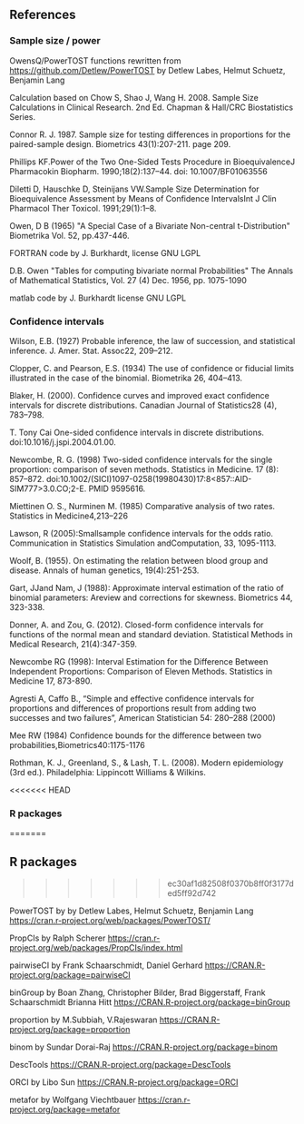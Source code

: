 ## References

### Sample size / power

OwensQ/PowerTOST functions rewritten from https://github.com/Detlew/PowerTOST by Detlew Labes, Helmut Schuetz, Benjamin Lang

Calculation based on Chow S, Shao J, Wang H. 2008. Sample Size Calculations in Clinical Research. 2nd Ed. Chapman & Hall/CRC Biostatistics Series.

Connor R. J. 1987. Sample size for testing differences in proportions for the paired-sample design. Biometrics 43(1):207-211. page 209.

Phillips KF.Power of the Two One-Sided Tests Procedure in BioequivalenceJ Pharmacokin Biopharm. 1990;18(2):137–44. doi: 10.1007/BF01063556

Diletti D, Hauschke D, Steinijans VW.Sample Size Determination for Bioequivalence Assessment by Means of Confidence IntervalsInt J Clin Pharmacol Ther Toxicol. 1991;29(1):1–8.

Owen, D B (1965) "A Special Case of a Bivariate Non-central t-Distribution" Biometrika Vol. 52, pp.437-446.

FORTRAN code by J. Burkhardt, license GNU LGPL

D.B. Owen "Tables for computing bivariate normal Probabilities" The Annals of Mathematical Statistics, Vol. 27 (4) Dec. 1956, pp. 1075-1090

matlab code  by J. Burkhardt license GNU LGPL


### Confidence intervals

Wilson, E.B. (1927) Probable inference, the law of succession, and statistical inference. J. Amer. Stat. Assoc22, 209–212.

Clopper, C. and Pearson, E.S. (1934) The use of confidence or fiducial limits illustrated in the case of the binomial. Biometrika 26, 404–413.

Blaker, H. (2000). Confidence curves and improved exact confidence intervals for discrete distributions. Canadian Journal of Statistics28 (4), 783–798.

T. Tony Cai One-sided confidence intervals in discrete distributions. doi:10.1016/j.jspi.2004.01.00.

Newcombe, R. G. (1998) Two-sided confidence intervals for the single proportion: comparison of seven methods. Statistics in Medicine. 17 (8): 857–872. doi:10.1002/(SICI)1097-0258(19980430)17:8<857::AID-SIM777>3.0.CO;2-E. PMID 9595616.

Miettinen O. S., Nurminen M. (1985) Comparative analysis of two rates. Statistics in Medicine4,213–226

Lawson, R (2005):Smallsample confidence intervals for the odds ratio.  Communication in Statistics Simulation andComputation, 33, 1095-1113.

Woolf, B. (1955). On estimating the relation between blood group and disease. Annals of human genetics, 19(4):251-253.

Gart, JJand Nam, J (1988): Approximate interval estimation of the ratio of binomial parameters: Areview and corrections for skewness. Biometrics 44, 323-338.

Donner, A. and Zou, G. (2012). Closed-form confidence intervals for functions of the normal mean and standard deviation. Statistical Methods in Medical Research, 21(4):347-359.

Newcombe RG (1998): Interval Estimation for the Difference Between Independent Proportions: Comparison of Eleven Methods. Statistics in Medicine 17, 873-890.

Agresti A, Caffo B., “Simple and effective confidence intervals for proportions and differences of proportions result from adding two successes and two failures”, American Statistician 54: 280–288 (2000)

Mee RW (1984) Confidence bounds for the difference between two probabilities,Biometrics40:1175-1176

Rothman, K. J., Greenland, S., & Lash, T. L. (2008). Modern epidemiology (3rd ed.). Philadelphia: Lippincott Williams & Wilkins.

<<<<<<< HEAD
### R packages
=======

## R packages
>>>>>>> ec30af1d82508f0370b8ff0f3177ded5ff92d742


PowerTOST by by Detlew Labes, Helmut Schuetz, Benjamin Lang  https://cran.r-project.org/web/packages/PowerTOST/

PropCIs by Ralph Scherer https://cran.r-project.org/web/packages/PropCIs/index.html

pairwiseCI by Frank Schaarschmidt, Daniel Gerhard  https://CRAN.R-project.org/package=pairwiseCI

binGroup by Boan Zhang, Christopher Bilder, Brad Biggerstaff, Frank Schaarschmidt Brianna Hitt https://CRAN.R-project.org/package=binGroup

proportion by M.Subbiah, V.Rajeswaran https://CRAN.R-project.org/package=proportion

binom by Sundar Dorai-Raj https://CRAN.R-project.org/package=binom

DescTools https://CRAN.R-project.org/package=DescTools

ORCI by Libo Sun https://CRAN.R-project.org/package=ORCI

metafor by Wolfgang Viechtbauer https://cran.r-project.org/package=metafor
